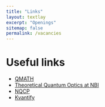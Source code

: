 ```yaml
---
title: "Links"
layout: textlay
excerpt: "Openings"
sitemap: false
permalink: /vacancies
---
```


# Useful links

- [QMATH](https://qmath.ku.dk/)
- [Theoretical Quantum Optics at NBI](https://nbi.ku.dk/english/research/quantum-optics-and-photonics/theoretical-quantum-optics/)
- [NQCP](https://nqcp.ku.dk/)
- [Kvantify](https://www.kvantify.com/)
